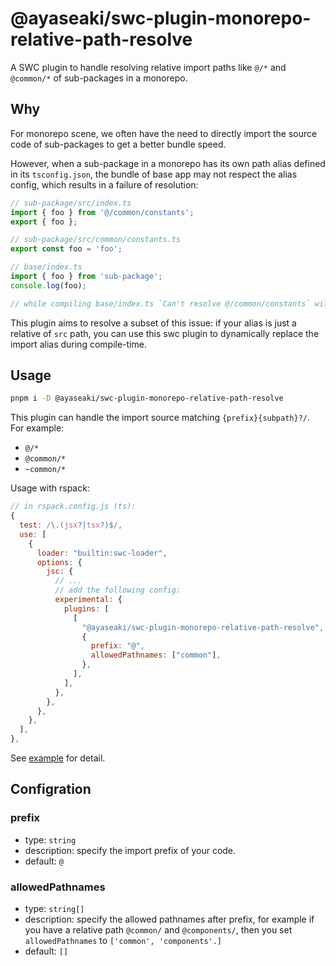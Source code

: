 # @ayaseaki/swc-plugin-monorepo-relative-path-resolve

A SWC plugin to handle resolving relative import paths like `@/*` and `@common/*` of sub-packages in a monorepo.

## Why

For monorepo scene, we often have the need to directly import the source code of sub-packages to get a better bundle speed. 

However, when a sub-package in a monorepo has its own path alias defined in its `tsconfig.json`, the bundle of base app may not respect the alias config, which results in a failure of resolution:

```ts
// sub-package/src/index.ts
import { foo } from '@/common/constants';
export { foo };

// sub-package/src/common/constants.ts
export const foo = 'foo';
```

```ts
// base/index.ts
import { foo } from 'sub-package'; 
console.log(foo);

// while compiling base/index.ts `Can't resolve @/common/constants` will be thrown
```

This plugin aims to resolve a subset of this issue: if your alias is just a relative of `src` path, you can use this swc plugin to dynamically replace the import alias during compile-time.

## Usage

```bash
pnpm i -D @ayaseaki/swc-plugin-monorepo-relative-path-resolve
```

This plugin can handle the import source matching `{prefix}{subpath}?/`. For example:

- `@/*`
- `@common/*`
- `~common/*`

Usage with rspack:

```js
// in rspack.config.js (ts):
{
  test: /\.(jsx?|tsx?)$/,
  use: [
    {
      loader: "builtin:swc-loader",
      options: {
        jsc: {
          // ...
          // add the following config:
          experimental: {
            plugins: [
              [
                "@ayaseaki/swc-plugin-monorepo-relative-path-resolve",
                {
                  prefix: "@",
                  allowedPathnames: ["common"],
                },
              ],
            ],
          },
        },
      },
    },
  ],
},
```

See [example](https://github.com/kirainmoe/swc-plugin-monorepo-relative-path-resolve/tree/master/example) for detail.

## Configration

### prefix

- type: `string`
- description: specify the import prefix of your code.
- default: `@`

### allowedPathnames

- type: `string[]`
- description: specify the allowed pathnames after prefix, for example if you have a relative path `@common/` and `@components/`, then you set `allowedPathnames` to `['common', 'components'.]`
- default: `[]`
